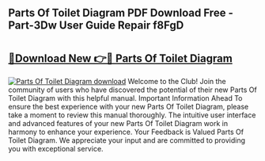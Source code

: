 ## Parts Of Toilet Diagram PDF Download Free - Part-3Dw User Guide Repair f8FgD

# <h2><a href="http://dfj9ba.blite.top/?on=Parts+Of+Toilet+Diagram">🔗Download New 👉🔴 Parts Of Toilet Diagram</a></h2>

[![Parts Of Toilet Diagram download](https://i.imgur.com/lujVjoI.png)](http://dfj9ba.blite.top/?on=Parts+Of+Toilet+Diagram)
Welcome to the Club! Join the community of users who have discovered the potential of their new Parts Of Toilet Diagram with this helpful manual. Important Information Ahead To ensure the best experience with your new Parts Of Toilet Diagram, please take a moment to review this manual thoroughly. The intuitive user interface and advanced features of your new Parts Of Toilet Diagram work in harmony to enhance your experience. Your Feedback is Valued Parts Of Toilet Diagram. We appreciate your input and are committed to providing you with exceptional service.
